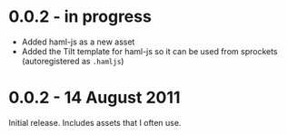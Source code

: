 # 0.0.2 - in progress
* Added haml-js as a new asset
* Added the Tilt template for haml-js so it can be used from sprockets (autoregistered as `.hamljs`)

# 0.0.2 - 14 August 2011
Initial release. Includes assets that I often use.
